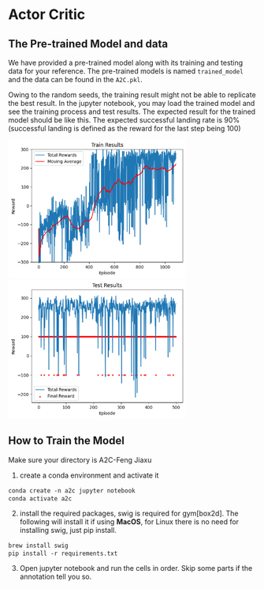 # Actor Critic
## The Pre-trained Model and data
We have provided a pre-trained model along with its training and testing data for your reference. The pre-trained models is named `trained_model` and the data can be found in the `A2C.pkl`.

Owing to the random seeds, the training result might not be able to replicate the best result. In the jupyter notebook, you may load the trained model and see the training process and test results. The expected result for the trained model should be like this. The expected successful landing rate is 90% (successful landing is defined as the reward for the last step being 100)

<p float="left">
    <img src="training_process.png" width="360" />
    <img src="testing.png" width="360" /> 
</p>


## How to Train the Model
Make sure your directory is A2C-Feng Jiaxu


1. create a conda environment and activate it

```shell
conda create -n a2c jupyter notebook
conda activate a2c
```

2. install the required packages, swig is required for gym[box2d]. The following will install it if using __MacOS__, for Linux there is no need for installing swig, just pip install.

```shell
brew install swig
pip install -r requirements.txt
```

3. Open jupyter notebook and run the cells in order. Skip some parts if the annotation tell you so.